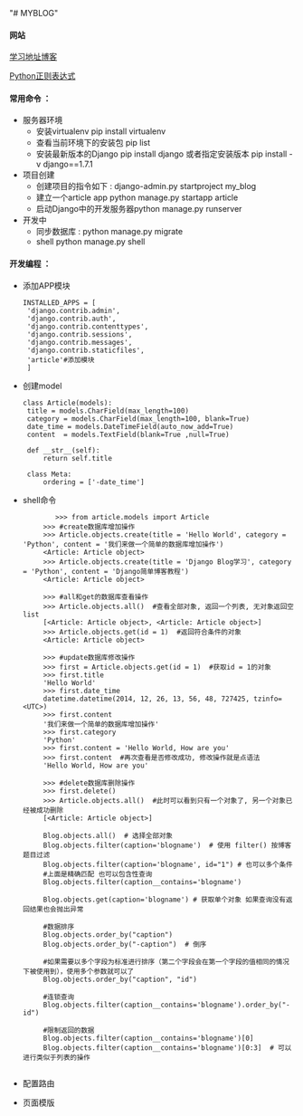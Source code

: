 "# MYBLOG" 
    
   #### 网站
   [学习地址博客](https://andrew-liu.gitbooks.io/django-blog/content/ )
   
   [Python正则表达式](http://www.cnblogs.com/huxi/archive/2010/07/04/1771073.html)
  
 #### 常用命令 ：
- 服务器环境
    - 安装virtualenv pip install virtualenv  
    - 查看当前环境下的安装包 pip list  
    - 安装最新版本的Django pip install  django 或者指定安装版本 pip install -v django==1.7.1
- 项目创建
    - 创建项目的指令如下 : django-admin.py startproject my_blog
    - 建立一个article app python manage.py startapp article
    - 启动Django中的开发服务器python manage.py runserver  
- 开发中
    - 同步数据库 : python manage.py migrate
    - shell python manage.py shell


 #### 开发编程 ：
 
 - 添加APP模块
   ````
   INSTALLED_APPS = [
    'django.contrib.admin',
    'django.contrib.auth',
    'django.contrib.contenttypes',
    'django.contrib.sessions',
    'django.contrib.messages',
    'django.contrib.staticfiles',
    'article'#添加模块
    ]
   ````
 - 创建model
   ```
   class Article(models):
    title = models.CharField(max_length=100)
    category = models.CharField(max_length=100, blank=True)
    date_time = models.DateTimeField(auto_now_add=True)
    content  = models.TextField(blank=True ,null=True)

    def __str__(self):
        return self.title

    class Meta:
        ordering = ['-date_time']
   ```
 - shell命令
   ````
           >>> from article.models import Article
        >>> #create数据库增加操作
        >>> Article.objects.create(title = 'Hello World', category = 'Python', content = '我们来做一个简单的数据库增加操作')
        <Article: Article object>
        >>> Article.objects.create(title = 'Django Blog学习', category = 'Python', content = 'Django简单博客教程')
        <Article: Article object>
        
        >>> #all和get的数据库查看操作
        >>> Article.objects.all()  #查看全部对象, 返回一个列表, 无对象返回空list
        [<Article: Article object>, <Article: Article object>]
        >>> Article.objects.get(id = 1)  #返回符合条件的对象
        <Article: Article object>
        
        >>> #update数据库修改操作
        >>> first = Article.objects.get(id = 1)  #获取id = 1的对象
        >>> first.title
        'Hello World'
        >>> first.date_time
        datetime.datetime(2014, 12, 26, 13, 56, 48, 727425, tzinfo=<UTC>)
        >>> first.content
        '我们来做一个简单的数据库增加操作'
        >>> first.category
        'Python'
        >>> first.content = 'Hello World, How are you'
        >>> first.content  #再次查看是否修改成功, 修改操作就是点语法
        'Hello World, How are you'
        
        >>> #delete数据库删除操作
        >>> first.delete()
        >>> Article.objects.all()  #此时可以看到只有一个对象了, 另一个对象已经被成功删除
        [<Article: Article object>]  
        
        Blog.objects.all()  # 选择全部对象
        Blog.objects.filter(caption='blogname')  # 使用 filter() 按博客题目过滤
        Blog.objects.filter(caption='blogname', id="1") # 也可以多个条件
        #上面是精确匹配 也可以包含性查询
        Blog.objects.filter(caption__contains='blogname')
        
        Blog.objects.get(caption='blogname') # 获取单个对象 如果查询没有返回结果也会抛出异常
        
        #数据排序
        Blog.objects.order_by("caption")
        Blog.objects.order_by("-caption")  # 倒序
        
        #如果需要以多个字段为标准进行排序（第二个字段会在第一个字段的值相同的情况下被使用到），使用多个参数就可以了
        Blog.objects.order_by("caption", "id")
        
        #连锁查询
        Blog.objects.filter(caption__contains='blogname').order_by("-id")
        
        #限制返回的数据
        Blog.objects.filter(caption__contains='blogname')[0]
        Blog.objects.filter(caption__contains='blogname')[0:3]  # 可以进行类似于列表的操作
           
   ````
 - 配置路由
  
 - 页面模版
            